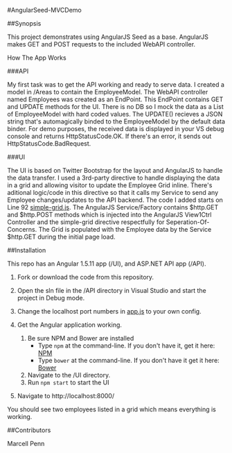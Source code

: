#AngularSeed-MVCDemo

##Synopsis

This project demonstrates using AngularJS Seed as a base. AngularJS makes GET and POST requests to the included WebAPI controller.

How The App Works

###API

My first task was to get the API working and ready to serve data. I created a model in /Areas to contain the EmployeeModel. The WebAPI controller named Employees was created as an EndPoint. This EndPoint contains GET and UPDATE methods for the UI. There is no DB so I mock the data as a List of EmployeeModel with hard coded values. The UPDATE() recieves a JSON string that's automagically binded to the EmployeeModel by the default data binder. For demo purposes, the received data is displayed in your VS debug console and returns HttpStatusCode.OK. If there's an error, it sends out HttpStatusCode.BadRequest.

###UI

The UI is based on Twitter Bootstrap for the layout and AngularJS to handle the data transfer. I used a 3rd-party directive to handle displaying the data in a grid and allowing visitor to update the Employee Grid inline. There's aditional logic/code in this directive so that it calls my Service to send any Employee changes/updates to the API backend. The code I added starts on Line 92 [simple-grid.js](AngularSeed-MVCDemo/UI/app/bower_components/simple-grid/src/simple-grid.js). The AngularJS Service/Factory contains $http.GET and $http.POST methods which is injected into the AngularJS View1Ctrl Controller and the simple-grid directive respectfully for Seperation-Of-Concerns. The Grid is populated with the Employee data by the Service $http.GET during the initial page load.

##Installation

This repo has an Angular 1.5.11 app (/UI), and ASP.NET API app (/API).

1. Fork or download the code from this repository.
1. Open the sln file in the /API directory in Visual Studio and start the project in Debug mode.
1. Change the localhost port numbers in [app.js](AngularSeed-MVCDemo/UI/app/app.js) to your own config.
1. Get the Angular application working.
    1. Be sure NPM and Bower are installed
        * Type `npm` at the command-line. If you don't have it, get it here: [NPM](https://www.npmjs.org/)
        * Type `bower` at the command-line. If you don't have it get it here: [Bower](http://bower.io/)
    1. Navigate to the /UI directory.    
    1. Run `npm start` to start the UI 
    
1. Navigate to http://localhost:8000/

You should see two employees listed in a grid which means everything is working.

##Contributors

Marcell Penn

